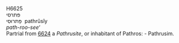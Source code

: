 <body>
  <p>H6625<br>  פּתרסי  <br> פַּתרוּסִי  ‎  pathrûsı̂y  <br><i>path-roo-see‘ </i><br>Partrial from <a href="h6624.htm">6624</a>  a <i>Pathrusite</i>, or inhabitant of Pathros: - Pathrusim.<br></p>
 </body>